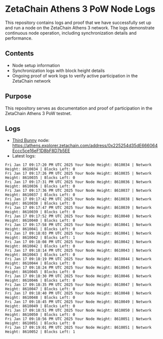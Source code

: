 # ZetaChain Athens 3 PoW Node Logs
This repository contains logs and proof that we have successfully set up and run a node on the ZetaChain Athens 3 network. The logs demonstrate continuous node operation, including synchronization details and performance.

## Contents
- Node setup information
- Synchronization logs with block height details
- Ongoing proof of work logs to verify active participation in the ZetaChain network

## Purpose
This repository serves as documentation and proof of participation in the ZetaChain Athens 3 PoW testnet.

## Logs

- [Third Bunny](https://thirdbunny.xyz/) node: https://athens.explorer.zetachain.com/address/0x225254d35dE666064Eccc5ce16eF1D8bF8D7b5EE
- Latest logs:
```
Fri Jan 17 09:17:20 PM UTC 2025 Your Node Height: 8610034 | Network Height: 8610034 | Blocks Left: 0
Fri Jan 17 09:17:26 PM UTC 2025 Your Node Height: 8610035 | Network Height: 8610035 | Blocks Left: 0
Fri Jan 17 09:17:31 PM UTC 2025 Your Node Height: 8610036 | Network Height: 8610036 | Blocks Left: 0
Fri Jan 17 09:17:36 PM UTC 2025 Your Node Height: 8610037 | Network Height: 8610037 | Blocks Left: 0
Fri Jan 17 09:17:42 PM UTC 2025 Your Node Height: 8610038 | Network Height: 8610038 | Blocks Left: 0
Fri Jan 17 09:17:47 PM UTC 2025 Your Node Height: 8610039 | Network Height: 8610039 | Blocks Left: 0
Fri Jan 17 09:17:52 PM UTC 2025 Your Node Height: 8610040 | Network Height: 8610040 | Blocks Left: 0
Fri Jan 17 09:17:58 PM UTC 2025 Your Node Height: 8610041 | Network Height: 8610041 | Blocks Left: 0
Fri Jan 17 09:18:03 PM UTC 2025 Your Node Height: 8610041 | Network Height: 8610042 | Blocks Left: 1
Fri Jan 17 09:18:08 PM UTC 2025 Your Node Height: 8610042 | Network Height: 8610042 | Blocks Left: 0
Fri Jan 17 09:18:14 PM UTC 2025 Your Node Height: 8610043 | Network Height: 8610043 | Blocks Left: 0
Fri Jan 17 09:18:19 PM UTC 2025 Your Node Height: 8610044 | Network Height: 8610044 | Blocks Left: 0
Fri Jan 17 09:18:24 PM UTC 2025 Your Node Height: 8610045 | Network Height: 8610045 | Blocks Left: 0
Fri Jan 17 09:18:30 PM UTC 2025 Your Node Height: 8610046 | Network Height: 8610046 | Blocks Left: 0
Fri Jan 17 09:18:35 PM UTC 2025 Your Node Height: 8610047 | Network Height: 8610047 | Blocks Left: 0
Fri Jan 17 09:18:40 PM UTC 2025 Your Node Height: 8610048 | Network Height: 8610048 | Blocks Left: 0
Fri Jan 17 09:18:45 PM UTC 2025 Your Node Height: 8610049 | Network Height: 8610049 | Blocks Left: 0
Fri Jan 17 09:18:51 PM UTC 2025 Your Node Height: 8610050 | Network Height: 8610050 | Blocks Left: 0
Fri Jan 17 09:18:56 PM UTC 2025 Your Node Height: 8610051 | Network Height: 8610051 | Blocks Left: 0
Fri Jan 17 09:19:01 PM UTC 2025 Your Node Height: 8610051 | Network Height: 8610052 | Blocks Left: 1
```
